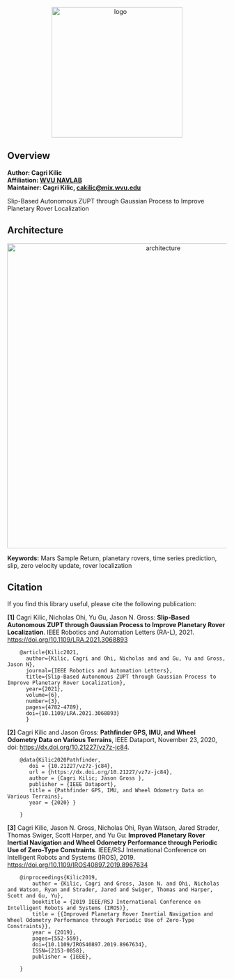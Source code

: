 <p align="center">
<img alt="logo" src="docs/corenav7.gif" width="300">
</p>


## Overview

**Author: Cagri Kilic<br />
Affiliation: [WVU NAVLAB](https://navigationlab.wvu.edu/)<br />
Maintainer: Cagri Kilic, cakilic@mix.wvu.edu**

Slip-Based Autonomous ZUPT through Gaussian Process to Improve Planetary Rover Localization

## Architecture
<p align="center">
<img alt="architecture" src="docs/framework.png" width="700">
</p>        

**Keywords:** Mars Sample Return, planetary rovers, time series prediction, slip, zero velocity update, rover localization


## Citation

If you find this library useful, please cite the following publication:

**[1]** Cagri Kilic, Nicholas Ohi, Yu Gu, Jason N. Gross: **Slip-Based Autonomous ZUPT through Gaussian Process to Improve Planetary Rover Localization**. IEEE Robotics and Automation Letters (RA-L), 2021. https://doi.org/10.1109/LRA.2021.3068893 

        @article{Kilic2021,
          author={Kilic, Cagri and Ohi, Nicholas and and Gu, Yu and Gross, Jason N},
          journal={IEEE Robotics and Automation Letters}, 
          title={Slip-Based Autonomous ZUPT through Gaussian Process to Improve Planetary Rover Localization}, 
          year={2021},
          volume={6},
          number={3},
          pages={4782-4789},
          doi={10.1109/LRA.2021.3068893}
          }


**[2]** Cagri Kilic and Jason Gross: **Pathfinder GPS, IMU, and Wheel Odometry Data on Various Terrains**, IEEE Dataport, November 23, 2020, doi: https://dx.doi.org/10.21227/vz7z-jc84. 

        @data{Kilic2020Pathfinder,
           doi = {10.21227/vz7z-jc84},
           url = {https://dx.doi.org/10.21227/vz7z-jc84},
           author = {Cagri Kilic; Jason Gross },
           publisher = {IEEE Dataport},
           title = {Pathfinder GPS, IMU, and Wheel Odometry Data on Various Terrains},
           year = {2020} } 
            
        }

**[3]** Cagri Kilic, Jason N. Gross, Nicholas Ohi, Ryan Watson, Jared Strader, Thomas Swiger, Scott Harper, and Yu Gu: **Improved Planetary Rover Inertial Navigation and Wheel Odometry Performance through Periodic Use of Zero-Type Constraints**. IEEE/RSJ International Conference on Intelligent Robots and Systems (IROS), 2019. https://doi.org/10.1109/IROS40897.2019.8967634

        @inproceedings{Kilic2019,
            author = {Kilic, Cagri and Gross, Jason N. and Ohi, Nicholas and Watson, Ryan and Strader, Jared and Swiger, Thomas and Harper, Scott and Gu, Yu},
            booktitle = {2019 IEEE/RSJ International Conference on Intelligent Robots and Systems (IROS)},
            title = {{Improved Planetary Rover Inertial Navigation and Wheel Odometry Performance through Periodic Use of Zero-Type Constraints}},
            year = {2019},
            pages={552-559},
            doi={10.1109/IROS40897.2019.8967634},
            ISSN={2153-0858}, 
            publisher = {IEEE},
            
        }
